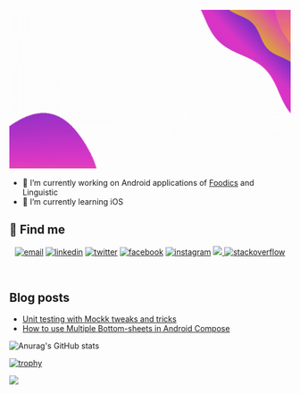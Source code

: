<p align="center">
  <img src="https://github.com/DavidIbrahim/DavidIbrahim/blob/main/android_engineer2.gif" alt="Hi, I'm David, an Android Engineer">
</p>

- 🔭 I’m currently working on Android applications of [Foodics](https://www.linkedin.com/company/foodics/) and Linguistic
- 🌱 I’m currently learning iOS

## :link: Find me

<p align="center">
  <a href="david.i.salama@gmail.com"><img src="https://img.icons8.com/color/96/000000/gmail.png" alt="email"/></a>
  <a href="https://www.linkedin.com/in/david-ibrahim-salama/"><img src="https://img.icons8.com/color/96/000000/linkedin.png" alt="linkedin"/></a>
  <a href="https://twitter.com/DavidIbrahimS"><img src="https://img.icons8.com/color/96/000000/twitter-squared.png" alt="twitter"/></a>
  <a href="https://www.facebook.com/David.ibra64/"><img src="https://img.icons8.com/color/96/000000/facebook.png" alt="facebook"/></a>
  <a href="https://www.instagram.com/david_ibr/"><img src="https://img.icons8.com/color/96/000000/instagram-new.png" alt="instagram"/></a>
  <a href="https://dev.to/davidibrahim"><img src="https://img.icons8.com/windows/96/000000/dev.png">
  <a href="https://stackoverflow.com/users/10138208/david-ibrahim"><img src="https://img.icons8.com/color/96/000000/stackoverflow.png" alt="stackoverflow"/></a>
</p> <br>


## Blog posts

- [Unit testing with Mockk tweaks and tricks](https://dev.to/davidibrahim/unit-testing-with-mockk-tweaks-and-tricks-part1-2f6i)
- [How to use Multiple Bottom-sheets in Android Compose](https://dev.to/davidibrahim/how-to-use-multiple-bottom-sheets-in-android-compose-382p) 


![Anurag's GitHub stats](https://github-readme-stats.vercel.app/api?username=DavidIbra&show_icons=true&theme=dracula&count_private=true)<br>



[![trophy](https://github-profile-trophy.vercel.app/?username=DavidIbrahim&theme=onedark)](https://github.com/ryo-ma/github-profile-trophy)


![](https://komarev.com/ghpvc/?username=DavidIbrahim&color=green)
